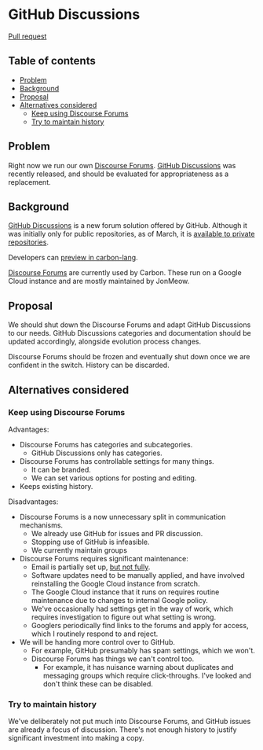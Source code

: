 # GitHub Discussions

<!--
Part of the Carbon Language project, under the Apache License v2.0 with LLVM
Exceptions. See /LICENSE for license information.
SPDX-License-Identifier: Apache-2.0 WITH LLVM-exception
-->

[Pull request](https://github.com/carbon-language/carbon-lang/pull/444)

<!-- toc -->

## Table of contents

-   [Problem](#problem)
-   [Background](#background)
-   [Proposal](#proposal)
-   [Alternatives considered](#alternatives-considered)
    -   [Keep using Discourse Forums](#keep-using-discourse-forums)
    -   [Try to maintain history](#try-to-maintain-history)

<!-- tocstop -->

## Problem

Right now we run our own [Discourse Forums](https://forums.carbon-lang.dev/).
[GitHub Discussions](https://docs.github.com/en/discussions) was recently
released, and should be evaluated for appropriateness as a replacement.

## Background

[GitHub Discussions](https://docs.github.com/en/discussions) is a new forum
solution offered by GitHub. Although it was initially only for public
repositories, as of March, it is
[available to private repositories](https://github.blog/2021-03-09-github-discussions-now-available-for-private-repositories/).

Developers can
[preview in carbon-lang](https://github.com/carbon-language/carbon-lang/discussions).

[Discourse Forums](https://forums.carbon-lang.dev/) are currently used by
Carbon. These run on a Google Cloud instance and are mostly maintained by
JonMeow.

## Proposal

We should shut down the Discourse Forums and adapt GitHub Discussions to our
needs. GitHub Discussions categories and documentation should be updated
accordingly, alongside evolution process changes.

Discourse Forums should be frozen and eventually shut down once we are confident
in the switch. History can be discarded.

## Alternatives considered

### Keep using Discourse Forums

Advantages:

-   Discourse Forums has categories and subcategories.
    -   GitHub Discussions only has categories.
-   Discourse Forums has controllable settings for many things.
    -   It can be branded.
    -   We can set various options for posting and editing.
-   Keeps existing history.

Disadvantages:

-   Discourse Forums is a now unnecessary split in communication mechanisms.
    -   We already use GitHub for issues and PR discussion.
    -   Stopping use of GitHub is infeasible.
    -   We currently maintain groups
-   Discourse Forums requires significant maintenance:
    -   Email is partially set up,
        [but not fully](https://github.com/carbon-language/carbon-lang/issues/356).
    -   Software updates need to be manually applied, and have involved
        reinstalling the Google Cloud instance from scratch.
    -   The Google Cloud instance that it runs on requires routine maintenance
        due to changes to internal Google policy.
    -   We've occasionally had settings get in the way of work, which requires
        investigation to figure out what setting is wrong.
    -   Googlers periodically find links to the forums and apply for access,
        which I routinely respond to and reject.
-   We will be handing more control over to GitHub.
    -   For example, GitHub presumably has spam settings, which we won't.
    -   Discourse Forums has things we can't control too.
        -   For example, it has nuisance warning about duplicates and messaging
            groups which require click-throughs. I've looked and don't think
            these can be disabled.

### Try to maintain history

We've deliberately not put much into Discourse Forums, and GitHub issues are
already a focus of discussion. There's not enough history to justify significant
investment into making a copy.
